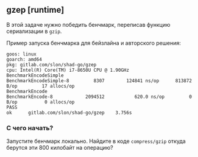 ## gzep [runtime]

В этой задаче нужно победить бенчмарк, переписав функцию сериализации в `gzip`.

Пример запуска бенчмарка для бейзлайна и авторского решения:
```
goos: linux
goarch: amd64
pkg: gitlab.com/slon/shad-go/gzep
cpu: Intel(R) Core(TM) i7-8650U CPU @ 1.90GHz
BenchmarkEncodeSimple
BenchmarkEncodeSimple-8   	    8307	    124841 ns/op	  813872 B/op	      17 allocs/op
BenchmarkEncode
BenchmarkEncode-8         	 2094512	       620.0 ns/op	       0 B/op	       0 allocs/op
PASS
ok  	gitlab.com/slon/shad-go/gzep	3.756s
```

### С чего начать?

Запустите бенчмарк локально. Найдите в коде `compress/gzip` откуда берутся эти 800 килобайт на операцию?
